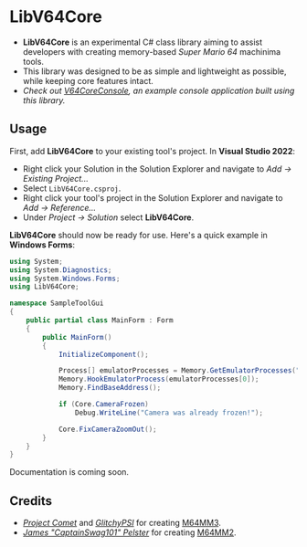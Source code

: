 # LibV64Core

- **LibV64Core** is an experimental C# class library aiming to assist developers with creating memory-based *Super Mario 64* machinima tools.
- This library was designed to be as simple and lightweight as possible, while keeping core features intact.
- *Check out [V64CoreConsole](https://github.com/Llennpie/V64CoreConsole), an example console application built using this library.*

## Usage

First, add **LibV64Core** to your existing tool's project. In **Visual Studio 2022**:
- Right click your Solution in the Solution Explorer and navigate to *Add -> Existing Project...*
- Select `LibV64Core.csproj`.
- Right click your tool's project in the Solution Explorer and navigate to *Add -> Reference...*
- Under *Project -> Solution* select **LibV64Core**.

**LibV64Core** should now be ready for use. Here's a quick example in **Windows Forms**:

```csharp
using System;
using System.Diagnostics;
using System.Windows.Forms;
using LibV64Core;

namespace SampleToolGui
{
    public partial class MainForm : Form
    {
        public MainForm()
        {
            InitializeComponent();

            Process[] emulatorProcesses = Memory.GetEmulatorProcesses("Project64");
            Memory.HookEmulatorProcess(emulatorProcesses[0]);
            Memory.FindBaseAddress();

            if (Core.CameraFrozen)
                Debug.WriteLine("Camera was already frozen!");

            Core.FixCameraZoomOut();
        }
    }
}
```

Documentation is coming soon.

## Credits

- *[Project Comet](https://github.com/projectcomet64)* and *[GlitchyPSI](https://github.com/GlitchyPSIX)* for creating [M64MM3](https://github.com/projectcomet64/M64MM).
- *[James "CaptainSwag101" Pelster](https://github.com/jpmac26)* for creating [M64MM2](https://github.com/jpmac26/M64MM2).
